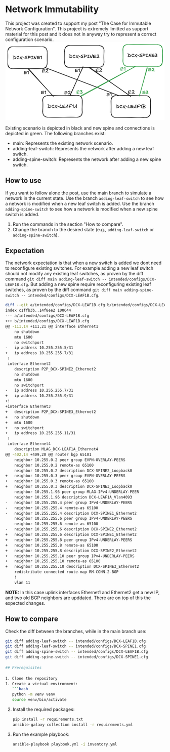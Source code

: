 # Network Immutability

This project was created to support my post "The Case for Immutable Network Configuration".
This project is extremely limitted as support material for this post and it does not in anyway try to represent a correct configuration scenario.
![network-topology](images/network.png)

Existing scenario is depicted in black and new spine and connections is depicted in green.
The following branches exist:
* main: Represents the existing network scenario.
* adding-leaf-switch: Represents the network after adding a new leaf switch.
* adding-spine-switch: Represents the network after adding a new spine switch.

## How to use

If you want to follow alone the post, use the main branch to simulate a network in the current state.
Use the branch `adding-leaf-switch` to see how a network is modified when a new leaf switch is added.
Use the branch `adding-spine-switch` to see how a network is modified when a new spine switch is added.

1. Run the commands in the section "How to compare".
2. Change the branch to the desired state (e.g., `adding-leaf-switch` or `adding-spine-switch`).

## Expectation

The network expectation is that when a new switch is added we dont need to reconfigure existing switches.
For example adding a new leaf switch should not modify any existing leaf switches, as proven by the diff command `git diff main adding-leaf-switch -- intended/configs/DCX-LEAF1B.cfg`.
But adding a new spine require reconfiguring existing leaf switches, as proven by the diff command `git diff main adding-spine-switch -- intended/configs/DCX-LEAF1B.cfg`.

```bash
diff --git a/intended/configs/DCX-LEAF1B.cfg b/intended/configs/DCX-LEAF1B.cfg
index c1ffb3b..14f8ee2 100644
--- a/intended/configs/DCX-LEAF1B.cfg
+++ b/intended/configs/DCX-LEAF1B.cfg
@@ -111,14 +111,21 @@ interface Ethernet1
    no shutdown
    mtu 1600
    no switchport
-   ip address 10.255.255.5/31
+   ip address 10.255.255.7/31
 !
 interface Ethernet2
    description P2P_DCX-SPINE2_Ethernet2
    no shutdown
    mtu 1600
    no switchport
-   ip address 10.255.255.7/31
+   ip address 10.255.255.9/31
+!
+interface Ethernet3
+   description P2P_DCX-SPINE3_Ethernet2
+   no shutdown
+   mtu 1600
+   no switchport
+   ip address 10.255.255.11/31
 !
 interface Ethernet4
    description MLAG_DCX-LEAF1A_Ethernet4
@@ -402,14 +409,20 @@ router bgp 65101
    neighbor 10.255.0.2 peer group EVPN-OVERLAY-PEERS
    neighbor 10.255.0.2 remote-as 65100
    neighbor 10.255.0.2 description DCX-SPINE2_Loopback0
+   neighbor 10.255.0.3 peer group EVPN-OVERLAY-PEERS
+   neighbor 10.255.0.3 remote-as 65100
+   neighbor 10.255.0.3 description DCX-SPINE3_Loopback0
    neighbor 10.255.1.96 peer group MLAG-IPv4-UNDERLAY-PEER
    neighbor 10.255.1.96 description DCX-LEAF1A_Vlan4093
-   neighbor 10.255.255.4 peer group IPv4-UNDERLAY-PEERS
-   neighbor 10.255.255.4 remote-as 65100
-   neighbor 10.255.255.4 description DCX-SPINE1_Ethernet2
    neighbor 10.255.255.6 peer group IPv4-UNDERLAY-PEERS
    neighbor 10.255.255.6 remote-as 65100
-   neighbor 10.255.255.6 description DCX-SPINE2_Ethernet2
+   neighbor 10.255.255.6 description DCX-SPINE1_Ethernet2
+   neighbor 10.255.255.8 peer group IPv4-UNDERLAY-PEERS
+   neighbor 10.255.255.8 remote-as 65100
+   neighbor 10.255.255.8 description DCX-SPINE2_Ethernet2
+   neighbor 10.255.255.10 peer group IPv4-UNDERLAY-PEERS
+   neighbor 10.255.255.10 remote-as 65100
+   neighbor 10.255.255.10 description DCX-SPINE3_Ethernet2
    redistribute connected route-map RM-CONN-2-BGP
    !
    vlan 11
```
**NOTE:** In this case uplink interfaces Ethernet1 and Ethernet2 get a new IP, and two old BGP neighbors are upddated. There are on top of this the expected changes.

## How to compare

Check the diff between the branches, while in the main branch use:

```bash
git diff adding-leaf-switch -- intended/configs/DCX-LEAF1B.cfg
git diff adding-leaf-switch -- intended/configs/DCX-SPINE1.cfg
git diff adding-spine-switch -- intended/configs/DCX-LEAF1B.cfg
git diff adding-spine-switch -- intended/configs/DCX-SPINE1.cfg

## Prerequisites

1. Clone the repository
1. Create a virtual environment:
   ```bash
   python -m venv venv
   source venv/bin/activate
   ```
2. Install the required packages:

   ```bash
   pip install -r requirements.txt
   ansible-galaxy collection install -r requirements.yml
   ```
3. Run the example playbook:

   ```bash
   ansible-playbook playbook.yml -i inventory.yml
   ```


